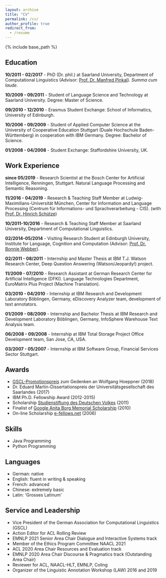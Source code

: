 ```yaml
---
layout: archive
title: "CV"
permalink: /cv/
author_profile: true
redirect_from:
  - /resume
---
```


{% include base_path %}


Education
--------
**10/2011 - 02/2017** -
PhD (Dr. phil.) at Saarland University, Department of Computational Linguistics (Advisor: [Prof. Dr. Manfred Pinkal](https://www.coli.uni-saarland.de/~pinkal/en/page.php)). *Summa cum laude.*

**10/2009 - 09/2011** -
Student of Language Science and Technology at Saarland University. Degree: Master of Science.
 
**09/2010 - 12/2010** -
Erasmus Student Exchange: School of Informatics, University of Edinburgh.

**10/2006 - 09/2009** -
Student of Applied Computer Science at the University of Cooperative Education Stuttgart (Duale Hochschule Baden-Württemberg) in cooperation with IBM Germany. Degree: Bachelor of Science.

**01/2008 - 04/2008** -
Student Exchange: Staffordshire University, UK.

Work Experience
--------
**since 05/2019** -
Research Scientist at the Bosch Center for Artificial Intelligence, Renningen, Stuttgart. Natural Language Processing and Semantic Reasoning.

**11/2016 - 04/2019** -
Research & Teaching Staff Member at Ludwig-Maximilians-Universität München, Center for Information and Language Processing (Centrum für Informations- und Sprachverarbeitung - CIS). (with [Prof. Dr. Hinrich Schütze](https://www.cis.uni-muenchen.de/schuetze/))

**10/2011-10/2016** -
Research & Teaching Staff Member at Saarland University, Department of Computational Linguistics.

**02/2014-05/2014** -
Visiting Research Student at Edinburgh University, Institute for Language, Cognition and Computation (Advisor: [Prof. Dr. Bonnie Webber](https://homepages.inf.ed.ac.uk/bonnie/)).

**02/2011 - 08/2011** -
Internship and Master Thesis at IBM T.J. Watson Research Center, Deep Question Answering (Watson/Jeopardy!) project.

**11/2009 - 07/2010** -
Research Assistant at German Research Center for Artificial Intelligence (DFKI). Language Technologies Department, EuroMatrix Plus Project (Machine Translation).

**03/2010 - 04/2010** -
Internship at IBM Research and Development Laboratory Böblingen, Germany, eDiscovery Analyzer team, development of text annotators.

**01/2009 - 08/2009** -
Internship and Bachelor Thesis at IBM Research and Development Laboratory Böblingen, Germany, InfoSphere Warehouse Text Analysis team.

**06/2008 - 09/2008** -
Internship at IBM Total Storage Project Office Development team, San Jose, CA, USA. 

**03/2007 - 05/2007** -
Internship at IBM Software Group, Financial Services Sector Stuttgart.

Awards
--------
* [GSCL-Promotionspreis](https://gscl.org/en/auszeichnungen) zum Gedenken an Wolfgang Hoeppner (2018)
* Dr. Eduard Martin-Dissertationspreis der Universitätsgesellschaft des Saarlandes (2017)
* IBM Ph.D. Fellowship Award (2012-2015)
* Scholarship [Studienstiftung des Deutschen Volkes](https://www.studienstiftung.de/) (2011)
* Finalist of [Google Anita Borg Memorial Scholarship](https://students.googleblog.com/2010/05/introducing-googles-2010-anita-borg.html) (2010)
* On-line Scholarship [e-fellows.net](https://www.e-fellows.net/) (2006)
  
Skills
--------
* Java Programming
* Python Programming

Languages
--------
* German: native
* English: fluent in writing & speaking
* French: advanced
* Chinese: extremely basic
* Latin: 'Grosses Latinum'
  
Service and Leadership
--------
* Vice President of the German Association for Computational Linguistics (GSCL)
* Action Editor for ACL Rolling Review
* EMNLP 2021 Senior Area Chair Dialogue and Interactive Systems track
* Member of the Ethics Program Committee NAACL 2021
* ACL 2020 Area Chair Resources and Evaluation track
* EMNLP 2020 Area Chair Discourse & Pragmatics track (Outstanding Area Chair)
* Reviewer for ACL, NAACL-HLT, EMNLP, Coling
* Organizer of the Linguistic Annotation Workshop (LAW) 2016 and 2019
